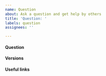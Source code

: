 ```yaml
---
name: Question
about: Ask a question and get help by others
title: 'Question: '
labels: question
assignees: ''

---
```


#### Question


#### Versions

<!--
Operating system: Mac OSX, Linux, Windows, ...
Build environment: Binary version, golang runtime version, ...
-->

#### Useful links

<!-- Please include links to any documentation that you think is useful. -->
